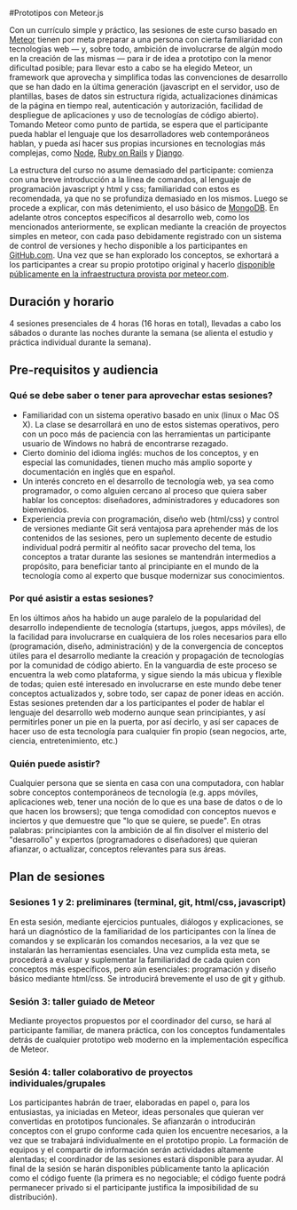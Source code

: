 #Prototipos con Meteor.js

Con un currículo simple y práctico, las sesiones de este curso basado en [Meteor](https://www.meteor.com/) tienen por meta preparar a una persona con cierta familiaridad con tecnologías web — y, sobre todo, ambición de involucrarse de algún modo en la creación de las mismas — para ir de idea a prototipo con la menor dificultad posible; para llevar esto a cabo se ha elegido Meteor, un framework que aprovecha y simplifica todas las convenciones de desarrollo que se han dado en la última generación (javascript en el servidor, uso de plantillas, bases de datos sin estructura rígida, actualizaciones dinámicas de la página en tiempo real, autenticación y autorización, facilidad de despliegue de aplicaciones y uso de tecnologías de código abierto). Tomando Meteor como punto de partida, se espera que el participante pueda hablar el lenguaje que los desarrolladores web contemporáneos hablan, y pueda así hacer sus propias incursiones en tecnologías más complejas, como [Node](http://nodejs.org/), [Ruby on Rails](http://rubyonrails.org/) y [Django](https://www.djangoproject.com/).

La estructura del curso no asume demasiado del participante: comienza con una breve introducción a la línea de comandos, al lenguaje de programación javascript y html y css; familiaridad con estos es recomendada, ya que no se profundiza demasiado en los mismos. Luego se procede a explicar, con más detenimiento, el uso básico de [MongoDB](http://www.mongodb.org/). En adelante otros conceptos específicos al desarrollo web, como los mencionados anteriormente, se explican mediante la creación de proyectos simples en meteor, con cada paso debidamente registrado con un sistema de control de versiones y hecho disponible a los participantes en [GitHub.com](https://github.com/). Una vez que se han explorado los conceptos, se exhortará a los participantes a crear su propio prototipo original y hacerlo [disponible públicamente en la infraestructura provista por meteor.com](http://docs.meteor.com/#deploying). 

## Duración y horario

4 sesiones presenciales de 4 horas (16 horas en total), llevadas a cabo los sábados o durante las noches durante la semana (se alienta el estudio y práctica individual durante la semana).


## Pre-requisitos y audiencia

### Qué se debe saber o tener para aprovechar estas sesiones?

* Familiaridad con un sistema operativo basado en unix (linux o Mac OS X). La clase se desarrollará en uno de estos sistemas operativos, pero con un poco más de paciencia con las herramientas un participante usuario de Windows no habrá de encontrarse rezagado.
* Cierto dominio del idioma inglés: muchos de los conceptos, y en especial las comunidades, tienen mucho más amplio soporte y documentación en inglés que en español.
* Un interés concreto en el desarrollo de tecnología web, ya sea como programador, o como alguien cercano al proceso que quiera saber hablar los conceptos: diseñadores, administradores y educadores son bienvenidos.
* Experiencia previa con programación, diseño web (html/css) y control de versiones mediante Git será ventajosa para aprehender más de los contenidos de las sesiones, pero un suplemento decente de estudio individual podrá permitir al neófito sacar provecho del tema, los conceptos a tratar durante las sesiones se mantendrán intermedios a propósito, para beneficiar tanto al principiante en el mundo de la tecnología como al experto que busque modernizar sus conocimientos.

### Por qué asistir a estas sesiones?

En los últimos años ha habido un auge paralelo de la popularidad del desarrollo independiente de tecnología (startups, juegos, apps móviles), de la facilidad para involucrarse en cualquiera de los roles necesarios para ello (programación, diseño, administración) y de la convergencia de conceptos útiles para el desarrollo mediante la creación y propagación de tecnologías por la comunidad de código abierto. En la vanguardia de este proceso se encuentra la web como plataforma, y sigue siendo la más ubicua y flexible de todas; quien esté interesado en involucrarse en este mundo debe tener conceptos actualizados y, sobre todo, ser capaz de poner ideas en acción. Estas sesiones pretenden dar a los participantes el poder de hablar el lenguaje del desarrollo web moderno aunque sean principiantes, y así permitirles poner un pie en la puerta, por así decirlo, y así ser capaces de hacer uso de esta tecnología para cualquier fin propio (sean negocios, arte, ciencia, entretenimiento, etc.)

### Quién puede asistir?

Cualquier persona que se sienta en casa con una computadora, con hablar sobre conceptos contemporáneos de tecnología (e.g. apps móviles, aplicaciones web, tener una noción de lo que es una base de datos o de lo que hacen los browsers); que tenga comodidad con conceptos nuevos e inciertos y que demuestre que "lo que se quiere, se puede". En otras palabras: principiantes con la ambición de al fin disolver el misterio del "desarrollo" y expertos (programadores o diseñadores) que quieran afianzar, o actualizar, conceptos relevantes para sus áreas.


## Plan de sesiones

### Sesiones 1 y 2: preliminares (terminal, git, html/css, javascript)

En esta sesión, mediante ejercicios puntuales, diálogos y explicaciones, se hará un diagnóstico de la familiaridad de los participantes con la línea de comandos y se explicarán los comandos necesarios, a la vez que se instalarán las herramientas esenciales. Una vez cumplida esta meta, se procederá a evaluar y suplementar la familiaridad de cada quien con conceptos más específicos, pero aún esenciales: programación y diseño básico mediante html/css. Se introducirá brevemente el uso de git y github.

### Sesión 3: taller guiado de Meteor

Mediante proyectos propuestos por el coordinador del curso, se hará al participante familiar, de manera práctica, con los conceptos fundamentales detrás de cualquier prototipo web moderno en la implementación específica de Meteor.

### Sesión 4: taller colaborativo de proyectos individuales/grupales

Los participantes habrán de traer, elaboradas en papel o, para los entusiastas, ya iniciadas en Meteor, ideas personales que quieran ver convertidas en prototipos funcionales. Se afianzarán o introducirán conceptos con el grupo conforme cada quien los encuentre necesarios, a la vez que se trabajará individualmente en el prototipo propio. La formación de equipos y el compartir de información serán actividades altamente alentadas; el coordinador de las sesiones estará disponible para ayudar. Al final de la sesión se harán disponibles públicamente tanto la aplicación como el código fuente (la primera es no negociable; el código fuente podrá permanecer privado si el participante justifica la imposibilidad de su distribución).


